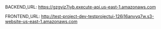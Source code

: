 BACKEND_URL: https://gzgyiz7iyb.execute-api.us-east-1.amazonaws.com

FRONTEND_URL: http://test-project-dev-testprojectui-126j16anvyq7w.s3-website-us-east-1.amazonaws.com

